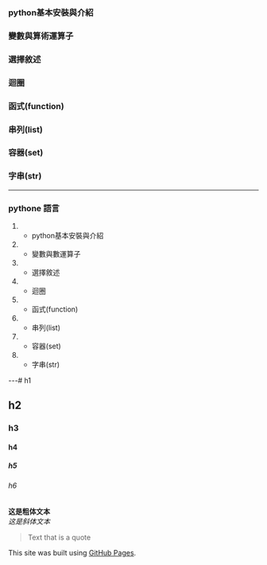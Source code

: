 ### python基本安裝與介紹

### 變數與算術運算子

### 選擇敘述

### 迴圈

### 函式(function)

### 串列(list)

### 容器(set)

### 字串(str)

---

### pythone 語言

1. - python基本安裝與介紹
2. - 變數與數運算子
3. - 選擇敘述
4. - 迴圈
5. - 函式(function)
6. - 串列(list)
7. - 容器(set)
8. - 字串(str) 

---# h1
## h2
### h3
#### h4
##### h5
###### h6

**这是粗体文本**  
*这是斜体文本*

> Text that is a quote

This site was built using [GitHub Pages](https://pages.github.com/).